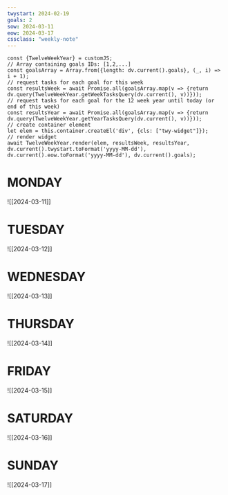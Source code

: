 ```yaml
---
twystart: 2024-02-19
goals: 2
sow: 2024-03-11
eow: 2024-03-17
cssclass: "weekly-note"
---
```


```dataviewjs
const {TwelveWeekYear} = customJS;
// Array containing goals IDs: [1,2,...]
const goalsArray = Array.from({length: dv.current().goals}, (_, i) => i + 1);
// request tasks for each goal for this week
const resultsWeek = await Promise.all(goalsArray.map(v => {return dv.query(TwelveWeekYear.getWeekTasksQuery(dv.current(), v))}));
// request tasks for each goal for the 12 week year until today (or end of this week)
const resultsYear = await Promise.all(goalsArray.map(v => {return dv.query(TwelveWeekYear.getYearTasksQuery(dv.current(), v))}));
// create container element
let elem = this.container.createEl('div', {cls: ["twy-widget"]});
// render widget
await TwelveWeekYear.render(elem, resultsWeek, resultsYear, dv.current().twystart.toFormat('yyyy-MM-dd'), dv.current().eow.toFormat('yyyy-MM-dd'), dv.current().goals);
```
# MONDAY
![[2024-03-11]]

# TUESDAY
![[2024-03-12]]

# WEDNESDAY
![[2024-03-13]]

# THURSDAY
![[2024-03-14]]

# FRIDAY
![[2024-03-15]]

# SATURDAY
![[2024-03-16]]

# SUNDAY
![[2024-03-17]]

